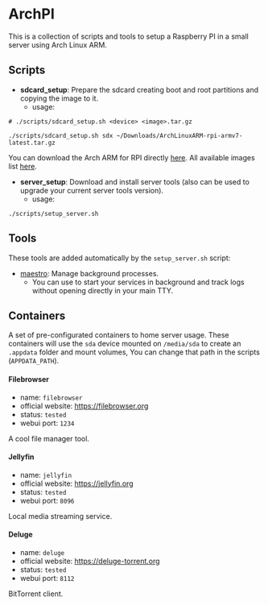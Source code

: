 # ArchPI

This is a collection of scripts and tools to setup a Raspberry PI in a small server using Arch Linux ARM.

## Scripts

- **sdcard_setup**: Prepare the sdcard creating boot and root partitions and copying the image to it.
  - usage:

```shell
# ./scripts/sdcard_setup.sh <device> <image>.tar.gz

./scripts/sdcard_setup.sh sdx ~/Downloads/ArchLinuxARM-rpi-armv7-latest.tar.gz
```

You can download the Arch ARM for RPI directly [here](http://os.archlinuxarm.org/os/ArchLinuxARM-rpi-armv7-latest.tar.gz).
All available images list [here](https://archlinuxarm.org/about/downloads).

- **server_setup**: Download and install server tools (also can be used to upgrade your current server tools version).
  - usage:

```shell
./scripts/setup_server.sh
```

## Tools

These tools are added automatically by the `setup_server.sh` script:

- [maestro](https://github.com/Raisess/maestro): Manage background processes.
  - You can use to start your services in background and track logs without opening directly in your main TTY.

## Containers

A set of pre-configurated containers to home server usage.
These containers will use the `sda` device mounted on `/media/sda` to create an `.appdata` folder and mount volumes,
You can change that path in the scripts (`APPDATA_PATH`).

#### Filebrowser

- name: `filebrowser`
- official website: https://filebrowser.org
- status: `tested`
- webui port: `1234`

A cool file manager tool.

#### Jellyfin

- name: `jellyfin`
- official website: https://jellyfin.org
- status: `tested`
- webui port: `8096`

Local media streaming service.

#### Deluge

- name: `deluge`
- official website: https://deluge-torrent.org
- status: `tested`
- webui port: `8112`

BitTorrent client.
